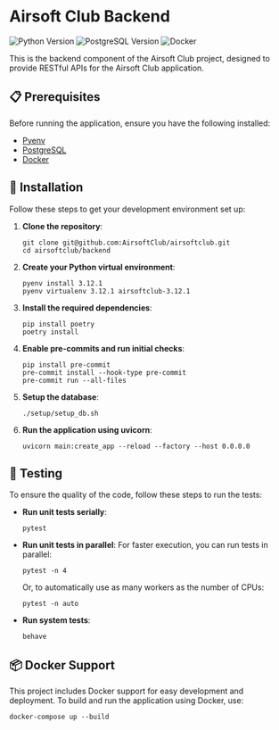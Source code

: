 # Airsoft Club Backend

![Python Version](https://img.shields.io/badge/python-3.12.1-blue.svg) ![PostgreSQL Version](https://img.shields.io/badge/PostgreSQL-16.1-blue.svg) ![Docker](https://img.shields.io/badge/docker-latest-blue.svg)

This is the backend component of the Airsoft Club project, designed to provide RESTful APIs for the Airsoft Club application.

## 📋 Prerequisites

Before running the application, ensure you have the following installed:
- [Pyenv](https://github.com/pyenv/pyenv)
- [PostgreSQL](https://www.postgresql.org/download/)
- [Docker](https://www.docker.com/products/docker-desktop)

## 🚀 Installation

Follow these steps to get your development environment set up:

1. **Clone the repository**:
    ```shell
    git clone git@github.com:AirsoftClub/airsoftclub.git
    cd airsoftclub/backend
    ```

2. **Create your Python virtual environment**:
    ```shell
    pyenv install 3.12.1
    pyenv virtualenv 3.12.1 airsoftclub-3.12.1
    ```

3. **Install the required dependencies**:
    ```shell
    pip install poetry
    poetry install
    ```

4. **Enable pre-commits and run initial checks**:
    ```shell
    pip install pre-commit
    pre-commit install --hook-type pre-commit
    pre-commit run --all-files
    ```

5. **Setup the database**:
    ```shell
    ./setup/setup_db.sh
    ```

6. **Run the application using uvicorn**:
    ```shell
    uvicorn main:create_app --reload --factory --host 0.0.0.0
    ```

## 🧪 Testing

To ensure the quality of the code, follow these steps to run the tests:

- **Run unit tests serially**:
    ```shell
    pytest
    ```

- **Run unit tests in parallel**:
    For faster execution, you can run tests in parallel:
    ```shell
    pytest -n 4
    ```
    Or, to automatically use as many workers as the number of CPUs:
    ```shell
    pytest -n auto
    ```

- **Run system tests**:
    ```shell
    behave
    ```

## 📦 Docker Support

This project includes Docker support for easy development and deployment. To build and run the application using Docker, use:
```shell
docker-compose up --build
```
